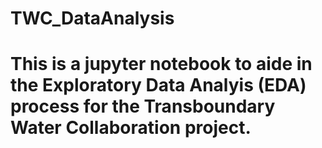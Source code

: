 # TWC_DataAnalysis
# This is a jupyter notebook to aide in the Exploratory Data Analyis (EDA) process for the Transboundary Water Collaboration project.
